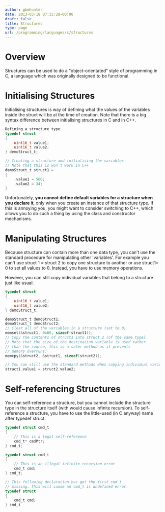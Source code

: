 ```yaml
---
author: gbmhunter
date: 2013-03-18 07:35:28+00:00
draft: false
title: Structures
type: page
url: /programming/languages/c/structures
---
```


# Overview

Structures can be used to do a "object-orientated" style of programming in C, a language which was originally designed to be functional.

# Initialising Structures

Initialising structures is way of defining what the values of the variables inside the struct will be at the time of creation. Note that there is a big syntax difference between initialising structures in C and in C++.

```c   
Defining a structure type
typedef struct
{
    uint16_t value1;
    uint16_t value2;
} demoStruct_t;

// Creating a structure and initialising the variables
// Note that this is won't work in C++
demoStruct_t struct1 =
{
    .value1 = 560;
    .value2 = 34;
}
```   

Unfortunately, **you cannot define default variables for a structure when you declare it**, only when you create an instance of that structure type. If this is annoying you, you might want to consider switching to C++, which allows you to do such a thing by using the class and constructor mechanisms.

# Manipulating Structures

Because structure can contain more than one data type, you can't use the standard procedure for manipulating other 'variables'. For example you can't use struct 1 = struct 2 to copy one structure to another or use struct1= 0 to set all values to 0. Instead, you have to use memory operations.

However, you can still copy individual variables that belong to a structure just like usual.

```c    
typedef struct
{
    uint16_t value1;
    uint16_t value2;
} demoStruct_t;

demoStruct_t demoStruct1;
demoStruct_t demoStruct2;
// Clear all of the variables in a structure (set to 0)
memset(&struct1, 0x00, sizeof(struct1));
// Copy the contents of struct1 into struct 2 (of the same type)
// Note that the size of the destination variable is used rather
// than the source, this is a safer method as it prevents
// memory overruns.
memcpy(&struct2, &struct1, sizeof(struct2));

// You can still use the standard methods when copying individual variables that belong to a structure
struct1.value1 = struct2.value2;
```

# Self-referencing Structures

You can self-reference a structure, but you cannot include the structure type in the structure itself (with would cause infinite recursion). To self-reference a structure, you have to use the little-used (in C anyway) name after typedef struct.
	
```c    
typedef struct cmd_t
{
    // This is a legal self-reference
    cmd_t* cmdPtr;
} cmd_t;

typedef struct cmd_t
{
    // This is an illegal infinite recursion error
    cmd_t cmd;
} cmd_t;

// This following declaration has got the first cmd_t
// missing. This will cause an cmd_t is undefined error.
typedef struct
{
    cmd_t cmd;
} cmd_t
```